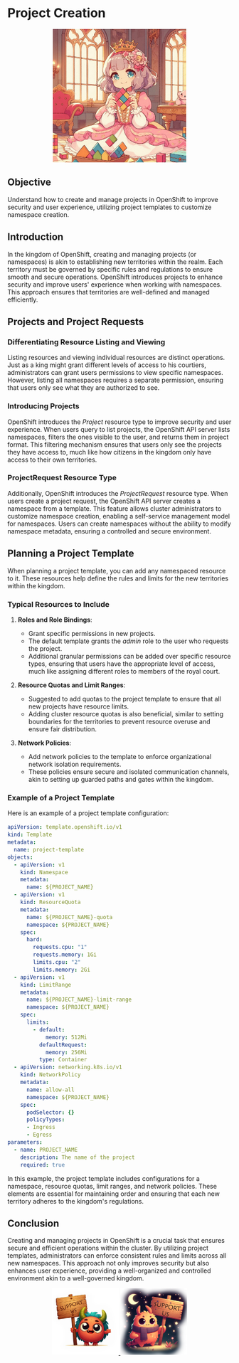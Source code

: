 # Project Creation

<div style="text-align:center;">
  <img src="https://github.com/Vitrua/images/blob/main/openshift/creaproj.jpg?raw=true" alt="creaproj" width="300" height="300">
</div>

## Objective

Understand how to create and manage projects in OpenShift to improve security and user experience, utilizing project templates to customize namespace creation.

## Introduction

In the kingdom of OpenShift, creating and managing projects (or namespaces) is akin to establishing new territories within the realm. Each territory must be governed by specific rules and regulations to ensure smooth and secure operations. OpenShift introduces projects to enhance security and improve users' experience when working with namespaces. This approach ensures that territories are well-defined and managed efficiently.

## Projects and Project Requests

### Differentiating Resource Listing and Viewing

Listing resources and viewing individual resources are distinct operations. Just as a king might grant different levels of access to his courtiers, administrators can grant users permissions to view specific namespaces. However, listing all namespaces requires a separate permission, ensuring that users only see what they are authorized to see.

### Introducing Projects

OpenShift introduces the *Project* resource type to improve security and user experience. When users query to list projects, the OpenShift API server lists namespaces, filters the ones visible to the user, and returns them in project format. This filtering mechanism ensures that users only see the projects they have access to, much like how citizens in the kingdom only have access to their own territories.

### ProjectRequest Resource Type

Additionally, OpenShift introduces the *ProjectRequest* resource type. When users create a project request, the OpenShift API server creates a namespace from a template. This feature allows cluster administrators to customize namespace creation, enabling a self-service management model for namespaces. Users can create namespaces without the ability to modify namespace metadata, ensuring a controlled and secure environment.

## Planning a Project Template

When planning a project template, you can add any namespaced resource to it. These resources help define the rules and limits for the new territories within the kingdom.

### Typical Resources to Include

1. **Roles and Role Bindings**:
   - Grant specific permissions in new projects.
   - The default template grants the *admin* role to the user who requests the project.
   - Additional granular permissions can be added over specific resource types, ensuring that users have the appropriate level of access, much like assigning different roles to members of the royal court.

2. **Resource Quotas and Limit Ranges**:
   - Suggested to add quotas to the project template to ensure that all new projects have resource limits.
   - Adding cluster resource quotas is also beneficial, similar to setting boundaries for the territories to prevent resource overuse and ensure fair distribution.

3. **Network Policies**:
   - Add network policies to the template to enforce organizational network isolation requirements.
   - These policies ensure secure and isolated communication channels, akin to setting up guarded paths and gates within the kingdom.

### Example of a Project Template

Here is an example of a project template configuration:

```yaml
apiVersion: template.openshift.io/v1
kind: Template
metadata:
  name: project-template
objects:
  - apiVersion: v1
    kind: Namespace
    metadata:
      name: ${PROJECT_NAME}
  - apiVersion: v1
    kind: ResourceQuota
    metadata:
      name: ${PROJECT_NAME}-quota
      namespace: ${PROJECT_NAME}
    spec:
      hard:
        requests.cpu: "1"
        requests.memory: 1Gi
        limits.cpu: "2"
        limits.memory: 2Gi
  - apiVersion: v1
    kind: LimitRange
    metadata:
      name: ${PROJECT_NAME}-limit-range
      namespace: ${PROJECT_NAME}
    spec:
      limits:
        - default:
            memory: 512Mi
          defaultRequest:
            memory: 256Mi
          type: Container
  - apiVersion: networking.k8s.io/v1
    kind: NetworkPolicy
    metadata:
      name: allow-all
      namespace: ${PROJECT_NAME}
    spec:
      podSelector: {}
      policyTypes:
      - Ingress
      - Egress
parameters:
  - name: PROJECT_NAME
    description: The name of the project
    required: true
```

In this example, the project template includes configurations for a namespace, resource quotas, limit ranges, and network policies. These elements are essential for maintaining order and ensuring that each new territory adheres to the kingdom's regulations.

## Conclusion

Creating and managing projects in OpenShift is a crucial task that ensures secure and efficient operations within the cluster. By utilizing project templates, administrators can enforce consistent rules and limits across all new namespaces. This approach not only improves security but also enhances user experience, providing a well-organized and controlled environment akin to a well-governed kingdom.

<div style="text-align:center;">
  <a href="https://patreon.com/Vitrua">
    <img src="https://github.com/Vitrua/images/blob/main/others/supportmonlight.png?raw=true#only-light" alt="support" width="150" height="150">
    <img src="https://github.com/Vitrua/images/blob/main/others/supportmon.png?raw=true#only-dark" alt="support" width="150" height="150">
  </a>
</div>